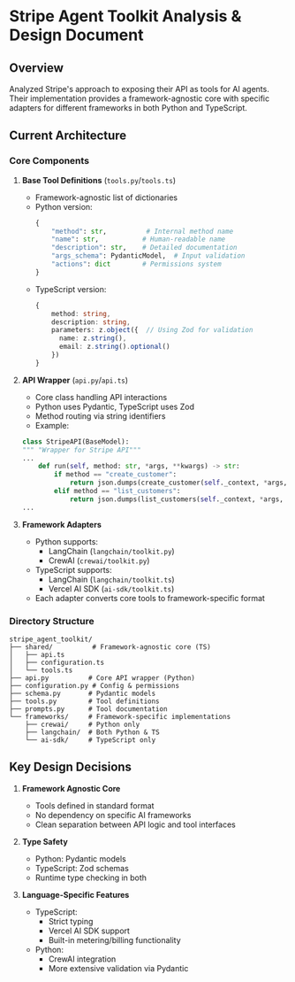 # Stripe Agent Toolkit Analysis & Design Document

## Overview
Analyzed Stripe's approach to exposing their API as tools for AI agents. Their implementation provides a framework-agnostic core with specific adapters for different frameworks in both Python and TypeScript.

## Current Architecture

### Core Components
1. **Base Tool Definitions** (`tools.py`/`tools.ts`)
   - Framework-agnostic list of dictionaries
   - Python version:
     ```python
     {
         "method": str,          # Internal method name
         "name": str,           # Human-readable name
         "description": str,    # Detailed documentation
         "args_schema": PydanticModel,  # Input validation
         "actions": dict        # Permissions system
     }
     ```
   - TypeScript version:
     ```typescript
     {
         method: string,
         description: string,
         parameters: z.object({  // Using Zod for validation
           name: z.string(),
           email: z.string().optional()
         })
     }
     ```

2. **API Wrapper** (`api.py`/`api.ts`)
   - Core class handling API interactions
   - Python uses Pydantic, TypeScript uses Zod
   - Method routing via string identifiers
   - Example:
    ```python
    class StripeAPI(BaseModel):
    """ "Wrapper for Stripe API"""
    ...
        def run(self, method: str, *args, **kwargs) -> str:
            if method == "create_customer":
                return json.dumps(create_customer(self._context, *args, **kwargs))
            elif method == "list_customers":
                return json.dumps(list_customers(self._context, *args, **kwargs))
    ...
    ```

3. **Framework Adapters**
   - Python supports:
     - LangChain (`langchain/toolkit.py`)
     - CrewAI (`crewai/toolkit.py`)
   - TypeScript supports:
     - LangChain (`langchain/toolkit.ts`)
     - Vercel AI SDK (`ai-sdk/toolkit.ts`)
   - Each adapter converts core tools to framework-specific format

### Directory Structure
```
stripe_agent_toolkit/
├── shared/          # Framework-agnostic core (TS)
│   ├── api.ts
│   ├── configuration.ts
│   └── tools.ts
├── api.py          # Core API wrapper (Python)
├── configuration.py # Config & permissions
├── schema.py       # Pydantic models
├── tools.py        # Tool definitions
├── prompts.py      # Tool documentation
└── frameworks/     # Framework-specific implementations
    ├── crewai/     # Python only
    ├── langchain/  # Both Python & TS
    └── ai-sdk/     # TypeScript only
```

## Key Design Decisions

1. **Framework Agnostic Core**
   - Tools defined in standard format
   - No dependency on specific AI frameworks
   - Clean separation between API logic and tool interfaces

2. **Type Safety**
   - Python: Pydantic models
   - TypeScript: Zod schemas
   - Runtime type checking in both

3. **Language-Specific Features**
   - TypeScript: 
     - Strict typing
     - Vercel AI SDK support
     - Built-in metering/billing functionality
   - Python:
     - CrewAI integration
     - More extensive validation via Pydantic

